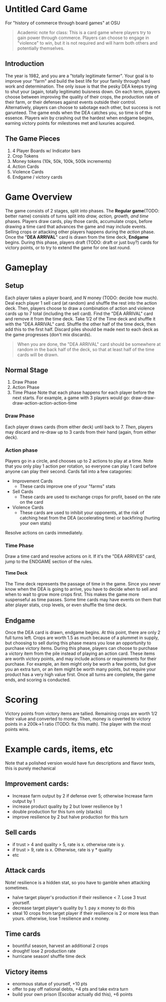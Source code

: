 # Untitled Card Game
For "history of commerce through board games" at OSU

> Academic note for class: This is a card game where players try to gain power through commerce. Players can choose to engage in "violence" to win, but it is not required and will harm both others and potentially themselves.

## Introduction
The year is 1982, and you are a "totally legitimate farmer". Your goal is to improve your "farm" and build the best life for your family through hard work and determination. The only issue is that the pesky DEA keeps trying to shut your (again, totally legitimate) buisness down. On each term, players choose between improving the quality of their crops, the production rate of their farm, or their defenses against events outside their control. Alternatively, players can choose to sabotage each other, but success is not garunteed. The game ends when the DEA catches you, so time is of the essence. Players win by crashing out the hardest when endgame begins, earning victory points for milestones met and luxuries acquired.

## The Game Pieces
1. 4 Player Boards w/ Indicator bars
1. Crop Tokens
1. Money tokens (10k, 50k, 100k, 500k increments)
1. Action Cards
1. Violence Cards
1. Endgame / victory cards

# Game Overview
The game consists of 2 stages, split into phases. The **Regular game**(TODO: better name) consists of turns split into *draw, action, growth, and time* phases. Players draw cards, play those cards, accumulate crops, before drawing a time card that advances the game and may include events. Selling crops or attacking other players happens during the *action* phase. Once the "**DEA ARRIVAL**" card is drawn from the time deck, **Endgame** begins. During this phase, players draft (TODO: draft or just buy?) cards for victory points, or to try to extend the game for one last round.

# Gameplay

## Setup
Each player takes a player board, and $N$ money (TODO: decide how much). Deal each player 1 sell card (at random) and shuffle the rest into the action deck. Then, players choose to draw a combination of action and violence cards up to 7 total (including the sell card). Find the "DEA ARRIVAL" card and remove it from the time deck. Take 1/2 of the Time deck and shuffle it with the "DEA ARRIVAL" card. Shuffle the other half of the time deck, then add this to the first half. Discard piles should be made next to each deck as the game progresses (don't mix discards).

> When you are done, the "DEA ARRIVAL" card should be somewhere at random in the back half of the deck, so that at least half of the time cards will be drawn.

## Normal Stage
1. Draw Phase
1. Action Phase
1. Time Phase
Note that each phase happens for each player before the next starts. For example, a game with 3 players would go:
draw-draw-draw-action-action-action-time

### Draw Phase
Each player draws cards (from either deck) until back to 7. *Then*, players may discard and re-draw up to 3 cards from their hand (again, from either deck).

### Action phase
Players go in a circle, and chooses up to 2 actions to play at a time. Note that you only play 1 action per rotation, so everyone can play 1 card before anyone can play their second. Cards fall into a few catagories:

- Improvement Cards
    - These cards improve one of your "farms" stats
- Sell Cards
    - These cards are used to exchange crops for profit, based on the rate on the card
- Violence Cards
    - These cards are used to inhibit your opponents, at the risk of catching heat from the DEA (accelerating time) or backfiring (hurting your own stats)

Resolve actions on cards immediately.

### Time Phase
Draw a time card and resolve actions on it. If it's the "DEA ARRIVES" card, jump to the ENDGAME section of the rules.

#### Time Deck
The Time deck represents the passage of time in the game. Since you never know when the DEA is going to arrive, you have to decide when to sell and when to wait to grow more crops first. This makes the game more suspenseful as time passes. Some time cards may have events on them that alter player stats, crop levels, or even shuffle the time deck. 

## Endgame
Once the DEA card is drawn, endgame begins. At this point, there are only 2 full turns left. Crops are worth 1.5 as much because of a plummet in supply, but choosing to sell during this phase means you lose an opportunity to purchase victory items. During this phase, players can choose to purchase a victory item from the pile instead of playing an action card. These items are worth victory points, and may include actions or requirements for their purchase. For example, an item might only be worth a few points, but give you an extra turn, or an item might be worth many points, but require your product has a very high value first. Once all turns are complete, the game ends, and scoring is conducted.

# Scoring
Victory points from victory items are tallied. Remaining crops are worth 1/2 their value and converted to money. Then, money is coverted to victory points in a 200k->1 ratio (TODO: fix this math). The player with the most points wins. 

# Example cards, items, etc
Note that a polished version would have fun descriptions and flavor texts, this is purely mechanical

## Improvement cards:
- Increase farm output by 2 if defense over 5; otherwise Increase farm output by 1
-  increase product quality by 2 but lower resilience by 1
- double production for this turn only (stacks)
- improve resilience by 2 but halve production for this turn

## Sell cards
- if trust > 4 and quality > 5, rate is x. otherwise rate is y.
- if trust > 9, rate is x. Otherwise, rate is y * quality
- etc

## Attack cards
Note! resilience is a hidden stat, so you have to gamble when attacking sometimes.
- halve target player's production if their resilience < 7. Lose 3 trust yourself.
- decrease target player's quality by 1. pay x money to do this
- steal 10 crops from target player if their resilience is 2 or more less than yours. otherwise, lose 1 resilience and x money.

## Time cards
- bountiful season, harvest an additional 2 crops
- drought! lose 2 production rate
- hurricane season! shuffle time deck

## Victory items
- enormous statue of yourself, +10 pts
- offer to pay off national debts, +4 pts and take extra turn
- build your own prison (Escobar actually did this), +6 points
